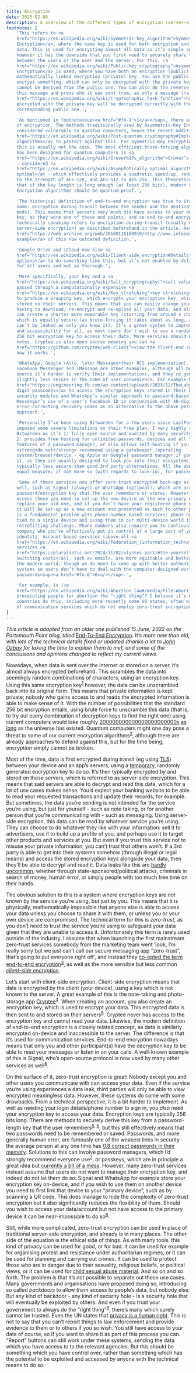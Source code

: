```yaml
---
title: Encryption
date: 2025-02-06
description: A overview of the different types of encryption (server-side, client-side and end-to-end), and their use cases, advantages and drawbacks.
footnotes: [
    'This refers to <a
    href="https://en.wikipedia.org/wiki/Symmetric-key_algorithm">Symmetric-Key
    Encryption</a>, where the same key is used for both encryption and decrypting
    data. This is used for encrypting almost all data as it’s simple and fast,
    however it has the downside that you first need to securely share this key
    between the users or the user and the server. For this, <a
    href="https://en.wikipedia.org/wiki/Public-key_cryptography">Asymmetric-Key
    Encryption</a> is used, where you have both an encryption (public) key, and a
    mathematically linked decryption (private) key. You use the public key to
    encrypt something, which can only be decrypted with the private key, which
    cannot be derived from the public one. You can also do the reverse to “sign”
    this message and prove who it was sent from, as only a message (<a
    href="https://en.wikipedia.org/wiki/Cryptographic_hash_function">hash</a>)
    encrypted with the private key will be decrypted correctly with the
    corresponding public one.',

    'As mentioned in footnote<sup><a href="#fn-1">1</a></sup>, there are actually two types
    of encryption. The methods traditionally used by Asymmetric-Key Encryption are
    considered vulnerable to quantum computers, hence the recent additions of <a
    href="https://en.wikipedia.org/wiki/Post-quantum_cryptography#Implementation">post-quantum
    algorithms</a> to protect against this. For Symmetric-Key Encryption however,
    this is usually not the case. The most efficient brute-forcing algorithm that
    has been designed for quantum computers is <a
    href="https://en.wikipedia.org/wiki/Grover%27s_algorithm">Grover’s algorithm</a>
    - considered <a
    href="https://en.wikipedia.org/wiki/Asymptotically_optimal_algorithm">asymptotically
    optimal</a> - which effectively provides a quadratic speed-up, reducing AES-256
    to the strength of AES-128, and AES-512 to AES-256. This theoretically means
    that if the key length is long enough (at least 256 bits), modern Symmetric-Key
    Encryption algorithms should be quantum-proof.',

    'The historical definition of end-to-end encryption was true to its
    name: encryption during transit between the sender and the destination (the two
    ends). This means that servers very much did have access to your description
    key, as they were one of these end points, and so end-to-end encryption
    technically speaking refers to encryption-during-transit (usually coupled with
    server-side encryption) as described beforehand in the article. Here’s <a
    href="https://web.archive.org/web/20160116160010/http://www.infosectoday.com/Articles/Client-Side_Encryption.htm#.VpppFbXP32c">an
    example</a> of this now outdated definition.',

    'Google Drive and iCloud now also <a
    href="https://en.wikipedia.org/wiki/Client-side_encryption#Details">have
    options</a> to do something like this, but it’s not enabled by default/available
    for all users and not as thorough.',

    'More specifically, your key and a <a
    href="https://en.wikipedia.org/wiki/Salt_(cryptography)">salt value</a> are
    passed through a computationally expensive <a
    href="https://en.wikipedia.org/wiki/Key_stretching">key stretching</a> process
    to produce a wrapping key, which encrypts your encryption key, which is then
    stored on their servers. This means that you can easily change your key without
    having to download, re-encrypt and re-upload all your data, and also means you
    can create a shorter more memorable key (starting from around 4 characters)
    which is equally secure (as brute-forcing it takes about as long, and it still
    can’t be leaked as only you know it). It’s a great system to improve usability
    and accessibility for all, as most users don’t wish to use a randomly generated
    256 bit encryption key to access their data. More services should be taking
    notes. Cryptee is also open source meaning you can <a
    href="https://github.com/cryptee/web-client">view the client-end code</a> to see
    how it works.',

    'WhatsApp, Google (Allo, later Messages+their RCS implementation),
    Facebook Messenger and iMessage are other examples, although all being closed
    source it’s harder to verify their implementations, and they’re generally
    slightly less secure in the name of user convenience. For example Messenger’s <a
    href="https://engineering.fb.com/wp-content/uploads/2023/12/TheLabyrinthEncryptedMessageStorageProtocol_12-6-2023.pdf">6
    digit passcodes</a> to access the encryption keys stored in their hardware
    security modules and WhatsApp’s similar approach to password-based backups, or
    Messenger’s use of a user’s Facebook ID in conjunction with 40-digit
    error-correcting recovery codes as an alternative to the above passcode
    approach.',

    'Personally I’ve been using Bitwarden for a few years since LastPass
    imposed some severe limitations on their free plan. I very highly recommend
    Bitwarden as it’s 1: fully open source and audited by many security experts, and
    2: provides free hosting for unlimited passwords, devices and all the necessary
    features of a password manager, or also allows self-hosting if you prefer. I
    <strong>do not</strong> recommend using a gatekeeper (operating
    system/browser/device - eg Apple or Google) password manager if you can avoid
    it, as they are usually designed to lock you into their ecosystems, and are
    typically less secure than good 3rd party alternatives. All the above applies in
    equal measure, if not more so (with regards to lock-in), for passkey management.',

    'Some of these services now offer zero-trust encrypted back-ups as
    well, such as Signal (always) or WhatsApp (optional), which are accessed using a
    password/encryption key that the user remembers or stores. However, in order to
    access these you need to set-up the new device as the new primary device and
    replace your old one, and if you don’t have your registered phone number in it,
    it will be set-up as a new account and presented as such to other people. This
    is a fundamental problem with phone-number based services: phone numbers are
    tied to a single device and using them in our multi-device world is an ugly
    retrofitting challenge. Phone numbers also require you to continually pay a
    company who you’ve effectively put in control of a large part of your digital
    identity. Account based services (above all <a
    href="https://en.wikipedia.org/wiki/Federation_(information_technology)">federated</a>
    services <a
    href="https://pluralistic.net/2024/11/02/ulysses-pact/#tie-yourself-to-a-federated-mast">without
    switching costs</a>), such as emails, are more equitable and better suited to
    the modern world, though we do need to come up with better authentication
    systems so users don’t have to deal with the computer-designed world of
    passwords<sup><a href="#fn-6">6<a/></sup>.',

    'For example, is (<a
    href="https://en.wikipedia.org/wiki/Abortion_law#/media/File:Abortion_Laws.svg">sometimes)</a>
    prosecuting people for abortion the “right thing”? I believe it’s not, but many
    countries do this, including more recently some US states, often with the help
    of communication services which do not employ zero-trust encryption.'
]
---
```


<p>
<em>This article is adapted from an older one published 15 June, 2022 on the
Portsmouth Point blog, titled </em><a
href="https://portsmouthpoint.blogspot.com/2022/06/end-to-end-encryption-in-messaging-apps.html">End-To-End
Encryption</a><em>. It’s more new than old, with lots of the technical details
fixed or updated (thanks a lot to <a href="https://johnozbay.com/bio">John
Ozbay</a> for taking the time to explain them to me), and some of the
conclusions and opinions changed to reflect my current views.</em>
</p>

<p>
Nowadays, when data is sent over the internet or stored on a server, it’s almost
always encrypted beforehand. This scrambles the data into seemingly random
combinations of characters, using an encryption key. Using this same encryption
key<sup><a id="n-1" href="#fn-1">1</a></sup> however, the data can be unscrambled back into its original
form. This means that private information is kept private; nobody who gains
access to and reads the encrypted information is able to make sense of it. With
the number of possibilities that the standard 256 bit encryption entails, using
brute force to unscramble this data (that is, to try out every combination of
decryption keys to find the right one) using current computers would take
roughly <a
href="https://www.ubiqsecurity.com/128bit-or-256bit-encryption-which-to-use/">200000000000000000000000x</a>
<a href="https://en.wikipedia.org/wiki/Brute-force_attack#Theoretical_limits">as
long</a> as the universe has existed. Quantum computers might one day pose a
threat to some of our current encryption algorithms<sup><a id="n-2" href="#fn-2">2</a></sup>, although there
are already approaches to defend against this, but for the time being,
encryption simply cannot be broken.
</p>
<p>
Most of the time, data is first encrypted during transit (eg using <a
href="https://en.wikipedia.org/wiki/Transport_Layer_Security">TLS</a>) between
your device and an app’s servers, using a <a
href="https://en.wikipedia.org/wiki/Session_key">temporary</a>, randomly
generated encryption key to do so. It’s then typically encrypted <em>by</em> and
stored on these servers, which is referred to as server-side encryption. This
means that said servers are able to decrypt and read this data, which for a lot
of use cases makes sense. You’d expect your banking website to be able to read
your requested transactions and update their records, for example. But
sometimes, the data you're sending is not intended for the service you’re using,
but just for yourself - such as note taking, or for another person that you're
communicating with - such as messaging. Using server-side encryption, this data
can be read by whatever service you’re using. They can choose to do whatever
they like with your information: sell it to advertisers, use it to build up a
profile of you, and perhaps use it to target other products and services at you.
But even if you trust this service not to misuse your private information, you
can’t trust that others won’t. If a 3rd party is able to get into their systems
somehow (through illegal or legal means) and access the stored encryption keys
alongside your data, then they’ll be able to decrypt and read it. Data leaks
like this are <a
href="https://en.wikipedia.org/wiki/List_of_data_breaches">hardly uncommon</a>,
whether through state-sponsored/political attacks, criminals in search of money,
human error, or simply people with too much free time on their hands.
</p>
<p>
The obvious solution to this is a system where encryption keys are <em>not</em>
known by the service you’re using, but just by you. This means that it is
physically, mathematically impossible that anyone else is able to access your
data unless you choose to share it with them, or unless you or your own device
are compromised. The technical term for this is <em>zero-trust</em>, as you
don’t need to trust the service you’re using to safeguard your data given that
they are unable to access it. Unfortunately this term is rarely used outside of
the industry. I assume that when launching the first mainstream zero-trust
services somebody from the marketing team went ‘look, I’m really sorry but we
just can’t call our secure messaging app “zero-trust”, that’s going to put
everyone right off’, and instead they <a
href="https://en.wikipedia.org/wiki/End-to-end_encryption#Modern_usage">co-opted
the term end-to-end encryption</a><sup><a id="n-3" href="#fn-3">3</a></sup>, as well as the more sensible but
less common <em><a
href="https://en.wikipedia.org/wiki/Client-side_encryption">client-side
encryption</a>.</em>
</p>
<p>
Let’s start with client-side encryption. Client-side encryption means that data
is encrypted by the client (your device), using a key which is not known to the
server. A great example of this is the note-taking and photo-storage app <a
href="https://crypt.ee/security">Cryptee</a><sup><a id="n-4" href="#fn-4">4</a></sup>. When creating an
account, you also create an encryption key, which is used to encrypt your data.
This encrypted data is then sent to and stored on their servers<sup><a id="n-5" href="#fn-5">5</a></sup>.
Cryptee never has access to the encryption key and cannot read your data.
Likewise, the modern definition of end-to-end encryption is a closely related
concept, as data is similarly encrypted on-device and inaccessible to the
server. The difference is that it’s used for communication services. End-to-end
encryption nowadays means that only you and other participant(s) have the
decryption key to be able to read your messages or listen in on your calls. A
well-known example of this is Signal, who’s open-source protocol is now used by
many other services as well<sup><a id="n-6" href="#fn-6">6</a></sup>.
</p>
<p>
On the surface of it, zero-trust encryption is great! Nobody except you and
other users you communicate with can access your data. Even if the service
you’re using experiences a data leak, third parties will only be able to view
encrypted meaningless data. However, these systems do come with some drawbacks.
From a technical perspective, it is a bit harder to implement. As well as
needing your login details/phone number to sign in, you <em>also</em> need your
encryption key to access your data. Encryption keys are typically 256 bits long.
There are methods to securely derive this key from a password-length key that
the user remembers<sup><a href="#fn-5">5</a>, <a href="#fn-6">6</a></sup>, but this still effectively means that two
passwords need to be remembered or saved. Passwords, and more generally human
error, are famously one of the weakest links in security - the average person at
any one time has <a
href="https://rmondello.com/2025/01/02/magic-links-and-passkeys/">0.8 correct
passwords in their memory</a>. Solutions to this can involve password managers,
which I’d strongly recommend everyone use<sup><a id="n-7" href="#fn-7">7</a></sup>, or passkeys, which are in
principle a great idea but <a
href="https://arstechnica.com/security/2024/12/passkey-technology-is-elegant-but-its-most-definitely-not-usable-security/">currently
a bit of a mess</a>. However, many zero-trust services instead assume that users
do not want to manage their encryption key, and indeed do not let them do so.
Signal and WhatsApp for example store your encryption key on-device, and if you
wish to use them on another device you need to first link that device to your
“primary device”, such as by scanning a QR code. This does manage to hide the
complexity of zero-trust encryption but it also significantly reduces the
flexibility of them. Should you wish to access your data/account but not have
access to the primary device it can be near-impossible to do so<sup><a id="n-8" href="#fn-8">8</a></sup>.
</p>
<p>
Still, while more complicated, zero-trust encryption can be used in place of
traditional server-side encryption, and already is in many places. The other
side of the equation is the ethical side of things. As with many tools, this
kind of privacy can be used for good, or for bad. It can be used for example for
organising protest and resistance under authoritarian regimes, or it can be used
for planning and carrying out crimes. It can be used to protect those who are in
danger due to their sexuality, religious beliefs, or political views, or it can
be used for <a
href="https://rainn.org/news/what-child-sexual-abuse-material-csam">child sexual
abuse material</a>. And so on and so forth. The problem is that it’s not
possible to separate out these use cases. Many governments and organisations
have proposed doing so, introducing so called <em>backdoors</em> to allow
<em>them</em> access to people’s data, but nobody else. But any kind of backdoor
- any kind of security hole - is a security hole that will eventually be
exploited by others. And even if you trust your government to always do the
“right thing”<sup><a id="n-9" href="#fn-9">9</a></sup>, there’s many which surely cannot be trusted. Even the
UN states that <a
href="https://www.un.org/en/about-us/universal-declaration-of-human-rights#Article-12:~:text=offence%20was%20committed.-,Article%2012,-No%20one%20shall">privacy
is a human right</a>. This is not to say that you can’t report things to law
enforcement and provide evidence to them or to others if you so wish. You still
have access to your data of course, so if you want to share it as part of this
process you can. “Report” buttons can still work under these systems, sending
the data which you have access to to the relevant agencies. But this should be
something which you have control over, rather than something which has the
potential to be exploited and accessed by anyone with the technical means to do
so.
</p>
